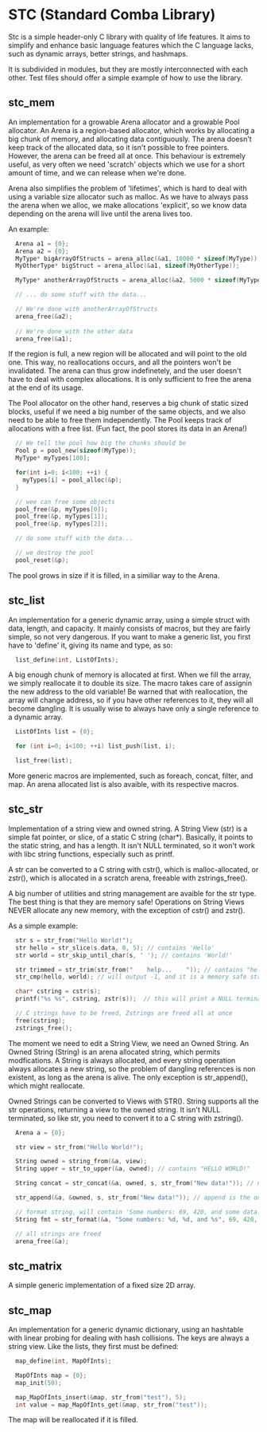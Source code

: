 # STC (Standard Comba Library)
Stc is a simple header-only C library with quality of life features.
It aims to simplify and enhance basic language features which the C language lacks, such as dynamic arrays, better strings, and hashmaps.

It is subdivided in modules, but they are mostly interconnected with each other.
Test files should offer a simple example of how to use the library.

## stc_mem
An implementation for a growable Arena allocator and a growable Pool allocator.
An Arena is a region-based allocator, which works by allocating a big chunk of memory, and allocating data contiguously.
The arena doesn't keep track of the allocated data, so it isn't possible to free pointers. However, the arena can be freed all at once. This behaviour is extremely useful, as very often we need 'scratch' objects which we use for a short amount of time, and we can release when we're done.

Arena also simplifies the problem of 'lifetimes', which is hard to deal with using a variable size allocator such as malloc. As we have to always pass the arena when we alloc, we make allocations 'explicit', so we know data depending on the arena will live until the arena lives too.

An example:
```c
  Arena a1 = {0};
  Arena a2 = {0};
  MyType* bigArrayOfStructs = arena_alloc(&a1, 10000 * sizeof(MyType));
  MyOtherType* bigStruct = arena_alloc(&a1, sizeof(MyOtherType));

  MyType* anotherArrayOfStructs = arena_alloc(&a2, 5000 * sizeof(MyType));

  // ... do some stuff with the data...

  // We're done with anotherArrayOfStructs
  arena_free(&a2);
  
  // We're done with the other data
  arena_free(&a1);
```

If the region is full, a new region will be allocated and will point to the old one. This way, no reallocations occurs, and all the pointers won't be invalidated. The arena can thus grow indefinetely, and the user doesn't have to deal with complex allocations. It is only sufficient to free the arena at the end of its usage.

The Pool allocator on the other hand, reserves a big chunk of static sized blocks, useful if we need a big number of the same objects, and we also need to be able to free them independently.
The Pool keeps track of allocations with a free list. 
(Fun fact, the pool stores its data in an Arena!)

```c
  // We tell the pool how big the chunks should be
  Pool p = pool_new(sizeof(MyType));
  MyType* myTypes[100];

  for(int i=0; i<100; ++i) {
    myTypes[i] = pool_alloc(&p);
  }

  // wee can free some objects 
  pool_free(&p, myTypes[0]);
  pool_free(&p, myTypes[1]);
  pool_free(&p, myTypes[2]);

  // do some stuff with the data...

  // we destroy the pool
  pool_reset(&p);
```

The pool grows in size if it is filled, in a similiar way to the Arena.

## stc_list
An implementation for a generic dynamic array, using a simple struct with data, length, and capacity.
It mainly consists of macros, but they are fairly simple, so not very dangerous.
If you want to make a generic list, you first have to 'define' it, giving its name and type, as so:

```c 
  list_define(int, ListOfInts);
```

A big enough chunk of memory is allocated at first. When we fill the array, we simply reallocate it to double its size. The macro takes care of assignin the new address to the old variable!
Be warned that with reallocation, the array will change address, so if you have other references to it, they will all become dangling. It is usually wise to always have only a single reference to a dynamic array.

```c 
  ListOfInts list = {0};

  for (int i=0; i<100; ++i) list_push(list, i);

  list_free(list);
```

More generic macros are implemented, such as foreach, concat, filter, and map.
An arena allocated list is also avaible, with its respective macros.

## stc_str
Implementation of a string view and owned string.
A String View (str) is a simple fat pointer, or slice, of a static C string (char*).
Basically, it points to the static string, and has a length.
It isn't NULL terminated, so it won't work with libc string functions, especially such as printf.

A str can be converted to a C string with cstr(), which is malloc-allocated, or zstr(), which is allocated in a scratch arena, freeable with zstrings_free().

A big number of utilities and string management are avaible for the str type. The best thing is that they are memory safe!
Operations on String Views NEVER allocate any new memory, with the exception of cstr() and zstr().

As a simple example:
```c
  str s = str_from("Hello World!");
  str hello = str_slice(s.data, 0, 5); // contains 'Hello'
  str world = str_skip_until_char(s, ' '); // contains 'World!'

  str trimmed = str_trim(str_from("    help...    ")); // contains "help..."
  str_cmp(hello, world); // will output -1, and it is a memory safe strcmp!

  char* cstring = cstr(s);
  printf("%s %s", cstring, zstr(s));  // this will print a NULL terminated C string, which works with printf

  // C strings have to be freed, Zstrings are freed all at once
  free(cstring);
  zstrings_free();
```

The moment we need to edit a String View, we need an Owned String.
An Owned String (String) is an arena allocated string, which permits modfications.
A String is always allocated, and every string operation always allocates a new string, so the problem of dangling references is non existent, as long as the arena is alive.
The only exception is str_append(), which might reallocate.

Owned Strings can be converted to Views with STR().
String supports all the str operations, returning a view to the owned string.
It isn't NULL terminated, so like str, you need to convert it to a C string with zstring().

```c
  Arena a = {0};

  str view = str_from("Hello World!");

  String owned = string_from(&a, view);
  String upper = str_to_upper(&a, owned); // contains "HELLO WORLD!"

  String concat = str_concat(&a, owned, s, str_from("New data!")); // new string is allocated, owned is untouched

  str_append(&a, &owned, s, str_from("New data!")); // append is the only operations which edits in-place, owned is modified and eventually reallocated

  // format string, will contain 'Some numbers: 69, 420, and some data!'
  String fmt = str_format(&a, "Some numbers: %d, %d, and %s", 69, 420, " some data!");

  // all strings are freed
  arena_free(&a);
```

## stc_matrix
A simple generic implementation of a fixed size 2D array.

## stc_map
An implementation for a generic dynamic dictionary, using an hashtable with linear probing for dealing with hash collisions.
The keys are always a string view.
Like the lists, they first must be defined:

```c
  map_define(int, MapOfInts);
```

```c
  MapOfInts map = {0};
  map_init(50);

  map_MapOfInts_insert(&map, str_from("test"), 5);
  int value = map_MapOfInts_get(&map, str_from("test"));
```

The map will be reallocated if it is filled.